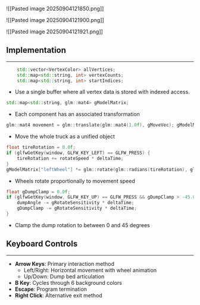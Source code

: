 ![[Pasted image 20250904121850.png]]

![[Pasted image 20250904121900.png]]

![[Pasted image 20250904121921.png]]
## Implementation
---
```c++
	std::vector<VertexColor> allVertices;
	std::map<std::string, int> vertexCounts;
	std::map<std::string, int> startIndices;
```
- Use a single buffer where all vertex data is stored with indexed access.


```c++
std::map<std::string, glm::mat4> gModelMatrix;
```
- Each component has an associated transformation

```c++
glm::mat4 movement = glm::translate(glm::mat4(1.0f), gMoveVec); gModelMatrix["chassis"] = movement * gModelMatrix["chassis"]; gModelMatrix["driver"] = movement * gModelMatrix["driver"]; gModelMatrix["dump"] = movement * gModelMatrix["dump"]; gModelMatrix["leftWheel"] = movement * gModelMatrix["leftWheel"]; gModelMatrix["rightWheel"] = movement * gModelMatrix["rightWheel"];
```
- Move the whole truck as a unified object

```c++
float tireRotation = 0.0f;
if (glfwGetKey(window, GLFW_KEY_LEFT) == GLFW_PRESS) {
    tireRotation += rotateSpeed * deltaTime;
}
gModelMatrix["leftWheel"] *= glm::rotate(glm::radians(tireRotation), glm::vec3(0.0f, 0.0f, 1.0f));
```
- Wheels rotate proportionally to movement speed 

```c++
float gDumpClamp = 0.0f;
if (glfwGetKey(window, GLFW_KEY_UP) == GLFW_PRESS && gDumpClamp > -45.0f) {
    dumpAngle -= gRotateSensitivity * deltaTime; 
    gDumpClamp -= gRotateSensitivity * deltaTime;
}
```
- Clamp the dump rotation to between 0 and 45 degrees

## Keyboard Controls
---
- **Arrow Keys**: Primary interaction method
    - Left/Right: Horizontal movement with wheel animation
    - Up/Down: Dump bed articulation
- **B Key**: Cycles through 6 background colors
- **Escape**: Program termination
- **Right Click**: Alternative exit method